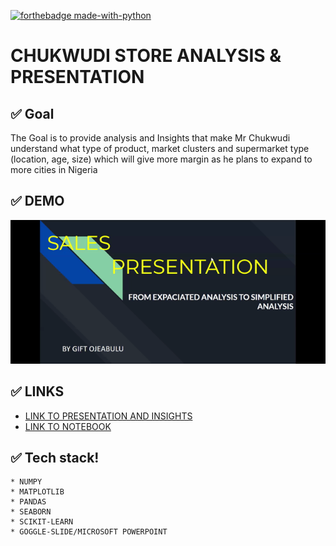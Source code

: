 [![forthebadge made-with-python](http://ForTheBadge.com/images/badges/made-with-python.svg)](https://www.python.org/)

# CHUKWUDI STORE ANALYSIS & PRESENTATION

## ✅ Goal
The Goal is to provide analysis and Insights that make Mr Chukwudi understand what type of product, market clusters and supermarket type (location, age, size) which will give more margin as he plans to expand to more cities in Nigeria

## ✅ DEMO
![](https://github.com/Gift-Ojeabulu/CHUKWUDI-STORE-ANALYSIS/blob/main/Presentation-Chukwudi-store.gif)


## ✅ LINKS
*  [LINK TO PRESENTATION AND INSIGHTS](https://docs.google.com/presentation/d/17dqXXJa0k7jSPV0vNnqGsjjNfzMHg9C_n9ZQvgsdWr8/edit#slide=id.gc913e74879_0_1310)
*  [LINK TO NOTEBOOK](https://nbviewer.jupyter.org/github/Gift-Ojeabulu/CHUKWUDI-STORE-ANALYSIS/blob/main/supermarket_regression.ipynb)



## ✅ Tech stack!
	* NUMPY
	* MATPLOTLIB
	* PANDAS
	* SEABORN
	* SCIKIT-LEARN
    * GOGGLE-SLIDE/MICROSOFT POWERPOINT





